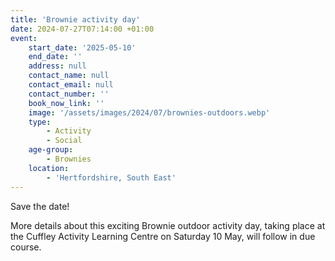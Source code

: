 ```yaml
---
title: 'Brownie activity day'
date: 2024-07-27T07:14:00 +01:00
event:
    start_date: '2025-05-10'
    end_date: ''
    address: null
    contact_name: null
    contact_email: null
    contact_number: ''
    book_now_link: ''
    image: '/assets/images/2024/07/brownies-outdoors.webp'
    type:
        - Activity
        - Social
    age-group:
        - Brownies
    location:
        - 'Hertfordshire, South East'
---
```

Save the date!

More details about this exciting Brownie outdoor activity day, taking place at the Cuffley Activity Learning Centre on Saturday 10 May, will follow in due course.
